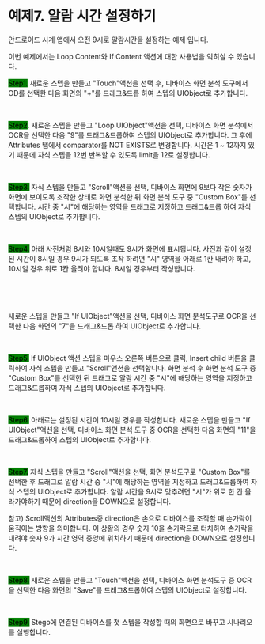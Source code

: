 # 예제7. 알람 시간 설정하기

안드로이드 시계 앱에서 오전 9시로 알람시간을 설정하는 예제 입니다.

이번 예제에서는 Loop Content와 If Content 액션에 대한 사용법을 익히실 수 있습니다.



<mark style="background-color:green;">Step1.</mark> 새로운 스텝을 만들고 "Touch"액션을 선택 후, 디바이스 화면 분석 도구에서 OD를 선택한 다음 화면의 "+"를 드래그&드롭 하여 스텝의 UIObject로 추가합니다.&#x20;

<figure><img src="../.gitbook/assets/스크린샷 2022-09-23 오후 12.33.13.png" alt=""><figcaption></figcaption></figure>

<mark style="background-color:green;">Step2</mark>. 새로운 스텝을 만들고 "Loop UIObject"액션을 선택, 디바이스 화면 분석에서  OCR을 선택한 다음 "9"를 드래그&드롭하여 스텝의 UIObject로 추가합니다.  그 후에 Attributes 탭에서 comparator를 NOT EXISTS로 변경합니다. 시간은 1 \~ 12까지 있기 때문에 자식 스텝을 12번 반복할 수 있도록 limit을 12로 설정합니다.

<figure><img src="../.gitbook/assets/스크린샷 2022-09-23 오후 12.54.01 (2).png" alt=""><figcaption></figcaption></figure>

<mark style="background-color:green;">Step3.</mark> 자식 스텝을 만들고 "Scroll"액션을 선택, 디바이스 화면에 9보다 작은 숫자가 화면에 보이도록 조작한 상태로 화면 분석한 뒤 화면 분석 도구 중 "Custom Box"를 선택합니다. 시간 중 "시"에 해당하는 영역을 드래그로 지정하고 드래그&드롭 하여 자식 스텝의 UIObject로 추가합니다.

<figure><img src="../.gitbook/assets/스크린샷 2022-09-23 오후 2.10.46.png" alt=""><figcaption></figcaption></figure>

<mark style="background-color:green;">Step4.</mark> 아래 사진처럼 8시와 10시일때도 9시가 화면에 표시됩니다. 사진과 같이 설정된 시간이 8시일 경우 9시가 되도록 조작 하려면 "시" 영역을 아래로 1칸 내려야 하고, 10시일 경우 위로 1칸 올려야 합니다. 8시일 경우부터 작성합니다.&#x20;

<div>

<figure><img src="../.gitbook/assets/스크린샷 2022-09-23 오후 2.22.27.png" alt=""><figcaption></figcaption></figure>

 

<figure><img src="../.gitbook/assets/스크린샷 2022-09-23 오후 2.22.45.png" alt=""><figcaption></figcaption></figure>

</div>

새로운 스텝을 만들고 "If UIObject"액션을 선택, 디바이스 화면 분석도구로 OCR을 선택한 다음 화면의 "7"을 드래그&드롭 하여 UIObject로 추가합니다.&#x20;

<figure><img src="../.gitbook/assets/스크린샷 2022-09-23 오후 2.29.59 (1).png" alt=""><figcaption></figcaption></figure>

<mark style="background-color:green;">Step5.</mark> If UIObject 액션 스텝을 마우스 오른쪽 버튼으로 클릭, Insert child 버튼을 클릭하여 자식 스텝을 만들고 "Scroll"앤션을 선택합니다. 화면 분석 후 화면 분석 도구 중 "Custom Box"를 선택한 뒤 드래그로 알람 시간 중 "시"에 해당하는 영역을 지정하고 드래그&드롭하여 자식 스텝의 UIObject로 추가합니다.

<figure><img src="../.gitbook/assets/스크린샷 2022-09-23 오후 2.33.31.png" alt=""><figcaption></figcaption></figure>

<mark style="background-color:green;">Step6.</mark> 아래로는 설정된 시간이 10시일 경우를 작성합니다. 새로운 스텝을 만들고 "If UIObject"액션을 선택, 디바이스 화면 분석 도구 중 OCR을 선택한 다음 화면의 "11"을 드래그&드롭하여 스텝의 UIObject로 추가합니다.&#x20;

<figure><img src="../.gitbook/assets/스크린샷 2022-09-23 오후 2.44.22.png" alt=""><figcaption></figcaption></figure>

<mark style="background-color:green;">Step7.</mark> 자식 스텝을 만들고 "Scroll"액션을 선택, 화면 분석도구로 "Custom Box"를 선택한 후 드래그로 알람 시간 중 "시"에 해당하는 영역을 지정하고 드래그&드롭하여 자식 스텝의 UIObject로 추가합니다. 알람 시간을 9시로 맞추려면 "시"가 위로 한 칸 올라가야하기 때문에 direction을 DOWN으로 설정합니다.

참고) Scroll액션의 Attributes중 direction은 손으로 디바이스를 조작할 때 손가락이 움직이는 방향을 의미합니다. 이 상황의 경우 숫자 10을 손가락으로 터치하여 손가락을 내려야 숫자 9가 시간 영역 중앙에 위치하기 때문에 direction을 DOWN으로 설정합니다.

<figure><img src="../.gitbook/assets/스크린샷 2022-09-23 오후 2.47.22 (1).png" alt=""><figcaption></figcaption></figure>

<mark style="background-color:green;">Step8.</mark> 새로운 스텝을 만들고 "Touch"액션을 선택, 디바이스 화면 분석도구 중 OCR을 선택한 다음 화면의 "Save"를 드래그&드롭하여 스텝의 UIObject로 설정합니다. &#x20;

<figure><img src="../.gitbook/assets/스크린샷 2022-09-23 오후 2.56.02 (1).png" alt=""><figcaption></figcaption></figure>



<mark style="background-color:green;">Step9.</mark> Stego에 연결된 디바이스를 첫 스텝을 작성할 때의 화면으로 바꾸고 시나리오를 실행합니다.

<figure><img src="../.gitbook/assets/스크린샷 2022-09-23 오후 2.58.53.png" alt=""><figcaption></figcaption></figure>
